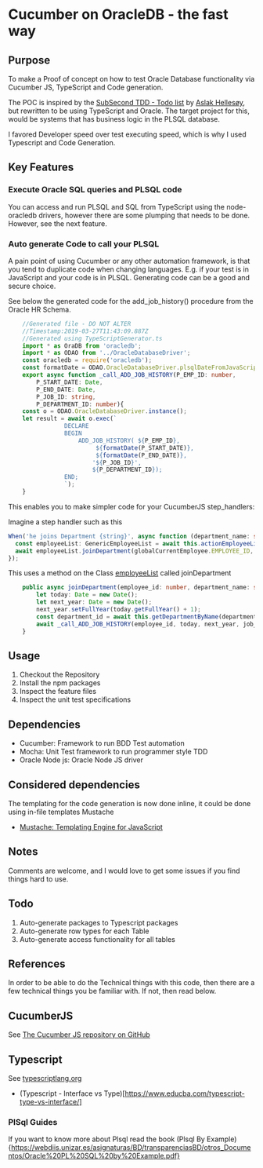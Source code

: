 # Cucumber on OracleDB - the fast way

## Purpose

To make a Proof of concept on how to test Oracle Database functionality via Cucumber JS, TypeScript and Code generation.

The POC is inspired by the [SubSecond TDD - Todo list](https://github.com/subsecondtdd/todo-subsecond) by [Aslak Hellesøy](https://twitter.com/aslak_hellesoy), but rewritten to be using TypeScript and Oracle.
The target project for this, would be systems that has business logic in the PLSQL database. 

I favored Developer speed over test executing speed, which is why I used Typescript and Code Generation.

## Key Features

### Execute Oracle SQL queries and PLSQL code

You can access and run PLSQL and SQL from TypeScript using the node-oracledb drivers, however there are some plumping that needs to be done.
However, see the next feature. 

### Auto generate Code to call your PLSQL

A pain point of using Cucumber or any other automation framework, is that you tend to duplicate code when changing languages. E.g. if your test is in JavaScript and your code is in PLSQL. Generating code can be a good and secure choice.

See below the generated code for the add_job_history() procedure from the Oracle HR Schema.

```TypeScript
    //Generated file - DO NOT ALTER
    //Timestamp:2019-03-27T11:43:09.887Z
    //Generated using TypeScriptGenerator.ts 
    import * as OraDB from 'oracledb';
    import * as ODAO from '../OracleDatabaseDriver';
    const oracledb = require('oracledb');
    const formatDate = ODAO.OracleDatabaseDriver.plsqlDateFromJavaScriptDate;
    export async function _call_ADD_JOB_HISTORY(P_EMP_ID: number,
        P_START_DATE: Date,
        P_END_DATE: Date,
        P_JOB_ID: string,
        P_DEPARTMENT_ID: number){
    const o = ODAO.OracleDatabaseDriver.instance();
    let result = await o.exec(`
                DECLARE 
                BEGIN 
                    ADD_JOB_HISTORY( ${P_EMP_ID},
                         ${formatDate(P_START_DATE)}, 
                         ${formatDate(P_END_DATE)},
                        '${P_JOB_ID}', 
                        ${P_DEPARTMENT_ID});
                END;
                `);
    }
```

This enables you to make simpler code for your CucumberJS step_handlers:

Imagine a step handler such as this

```TypeScript
When('he joins Department {string}', async function (department_name: string) {
  const employeeList: GenericEmployeeList = await this.actionEmployeeList();
  await employeeList.joinDepartment(globalCurrentEmployee.EMPLOYEE_ID, department_name);
});
```

This uses a method on the Class [employeeList](https://github.com/andreasmarkussen/cucumber-js-on-oracle/blob/master/lib/databaseEmployeeList.ts) called joinDepartment

```TypeScript
    public async joinDepartment(employee_id: number, department_name: string, job_id:string): Promise<void> {
        let today: Date = new Date();
        let next_year: Date = new Date();
        next_year.setFullYear(today.getFullYear() + 1);
        const department_id = await this.getDepartmentByName(department_name);
        await _call_ADD_JOB_HISTORY(employee_id, today, next_year, job_id, department_id);
    }
```

## Usage

1. Checkout the Repository
1. Install the npm packages
1. Inspect the feature files
1. Inspect the unit test specifications

## Dependencies

* Cucumber: Framework to run BDD Test automation
* Mocha: Unit Test framework to run programmer style TDD
* Oracle Node js: Oracle Node JS driver

## Considered dependencies

The templating for the code generation is now done inline, 
it could be done using in-file templates Mustache
* [Mustache: Templating Engine for JavaScript](https://github.com/janl/mustache.js)


## Notes

Comments are welcome, and I would love to get some issues if you find things hard to use.

## Todo

1. Auto-generate packages to Typescript packages
1. Auto-generate row types for each Table
1. Auto-generate access functionality for all tables 

## References

In order to be able to do the Technical things with this code, then there are a few technical things you be familiar with. 
If not, then read below.

## CucumberJS


See [The Cucumber JS repository on GitHub](https://github.com/cucumber/cucumber-js/)

## Typescript

See [typescriptlang.org](http://typescriptlang.org) 

* (Typescript - Interface vs Type)[https://www.educba.com/typescript-type-vs-interface/]

### PlSql Guides

If you want to know more about Plsql read the book (Plsql By Example){https://webdiis.unizar.es/asignaturas/BD/transparenciasBD/otros_Documentos/Oracle%20PL%20SQL%20by%20Example.pdf}
